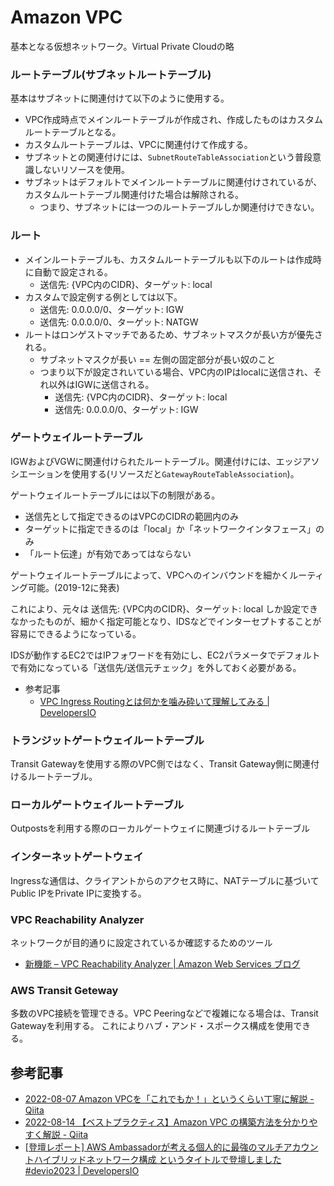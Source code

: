 # Amazon VPC

基本となる仮想ネットワーク。Virtual Private Cloudの略

### ルートテーブル(サブネットルートテーブル)

基本はサブネットに関連付けて以下のように使用する。

- VPC作成時点でメインルートテーブルが作成され、作成したものはカスタムルートテーブルとなる。
- カスタムルートテーブルは、VPCに関連付けて作成する。
- サブネットとの関連付けには、`SubnetRouteTableAssociation`という普段意識しないリソースを使用。
- サブネットはデフォルトでメインルートテーブルに関連付けされているが、カスタムルートテーブル関連付けた場合は解除される。
  - つまり、サブネットには一つのルートテーブルしか関連付けできない。

### ルート

- メインルートテーブルも、カスタムルートテーブルも以下のルートは作成時に自動で設定される。
  - 送信先: {VPC内のCIDR}、ターゲット: local
- カスタムで設定例する例としては以下。
  - 送信先: 0.0.0.0/0、ターゲット: IGW
  - 送信先: 0.0.0.0/0、ターゲット: NATGW
- ルートはロンゲストマッチであるため、サブネットマスクが長い方が優先される。
  - サブネットマスクが長い == 左側の固定部分が長い奴のこと
  - つまり以下が設定されいている場合、VPC内のIPはlocalに送信され、それ以外はIGWに送信される。
    - 送信先: {VPC内のCIDR}、ターゲット: local
    - 送信先: 0.0.0.0/0、ターゲット: IGW

### ゲートウェイルートテーブル

IGWおよびVGWに関連付けられたルートテーブル。関連付けには、エッジアソシエーションを使用する(リソースだと`GatewayRouteTableAssociation`)。

ゲートウェイルートテーブルには以下の制限がある。

- 送信先として指定できるのはVPCのCIDRの範囲内のみ
- ターゲットに指定できるのは「local」か「ネットワークインタフェース」のみ
- 「ルート伝達」が有効であってはならない

ゲートウェイルートテーブルによって、VPCへのインバウンドを細かくルーティング可能。(2019-12に発表)

これにより、元々は  送信先: {VPC内のCIDR}、ターゲット: local  しか設定できなかったものが、細かく指定可能となり、IDSなどでインターセプトすることが容易にできるようになっている。

IDSが動作するEC2ではIPフォワードを有効にし、EC2パラメータでデフォルトで有効になっている「送信先/送信元チェック」を外しておく必要がある。

- 参考記事
  - [VPC Ingress Routingとは何かを噛み砕いて理解してみる | DevelopersIO](https://dev.classmethod.jp/articles/what-is-vpc-ingress-routing/)

### トランジットゲートウェイルートテーブル

Transit Gatewayを使用する際のVPC側ではなく、Transit Gateway側に関連付けるルートテーブル。

### ローカルゲートウェイルートテーブル

Outpostsを利用する際のローカルゲートウェイに関連づけるルートテーブル


### インターネットゲートウェイ

Ingressな通信は、クライアントからのアクセス時に、NATテーブルに基づいてPublic IPをPrivate IPに変換する。


### VPC Reachability Analyzer

ネットワークが目的通りに設定されているか確認するためのツール

- [新機能 – VPC Reachability Analyzer | Amazon Web Services ブログ](https://aws.amazon.com/jp/blogs/news/new-vpc-insights-analyzes-reachability-and-visibility-in-vpcs/)

### AWS Transit Geteway

多数のVPC接続を管理できる。VPC Peeringなどで複雑になる場合は、Transit Gatewayを利用する。
これによりハブ・アンド・スポークス構成を使用できる。

## 参考記事

- [2022-08-07 Amazon VPCを「これでもか！」というくらい丁寧に解説 - Qiita](https://qiita.com/c60evaporator/items/2f24d4796202e8b06a77)
- [2022-08-14 【ベストプラクティス】Amazon VPC の構築方法を分かりやすく解説 - Qiita](https://qiita.com/c60evaporator/items/b9e645b96afa3a34f41e)
- [[登壇レポート] AWS Ambassadorが考える個人的に最強のマルチアカウントハイブリッドネットワーク構成 というタイトルで登壇しました #devio2023 | DevelopersIO](https://dev.classmethod.jp/articles/developersio-2023-multi-account-hybrid-network/)